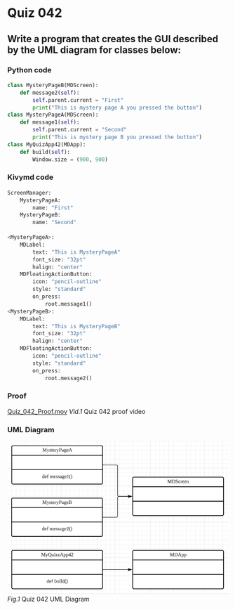 # Quiz 042
## Write a program that creates the GUI described by the UML diagram for classes below:
### Python code
```.py
class MysteryPageB(MDScreen):
    def message2(self):
        self.parent.current = "First"
        print("This is mystery page A you pressed the button")
class MysteryPageA(MDScreen):
    def message1(self):
        self.parent.current = "Second"
        print("This is mystery page B you pressed the button")
class MyQuizApp42(MDApp):
    def build(self):
        Window.size = (900, 900)
```

### Kivymd code
```.py
ScreenManager:
    MysteryPageA:
        name: "First"
    MysteryPageB:
        name: "Second"

<MysteryPageA>:
    MDLabel:
        text: "This is MysteryPageA"
        font_size: "32pt"
        halign: "center"
    MDFloatingActionButton:
        icon: "pencil-outline"
        style: "standard"
        on_press:
            root.message1()
<MysteryPageB>:
    MDLabel:
        text: "This is MysteryPageB"
        font_size: "32pt"
        halign: "center"
    MDFloatingActionButton:
        icon: "pencil-outline"
        style: "standard"
        on_press:
            root.message2()
```

### Proof
[Quiz_042_Proof.mov](Quiz_042_Proof.mov)
*Vid.1* Quiz 042 proof video

### UML Diagram
![Quiz_042_UML_Diagram.png](Quiz_042_UML_Diagram.png)
*Fig.1* Quiz 042 UML Diagram
